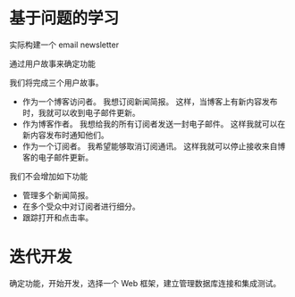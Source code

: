 # 基于问题的学习

实际构建一个 email newsletter

通过用户故事来确定功能

我们将完成三个用户故事。

- 作为一个博客访问者。
  我想订阅新闻简报。
  这样，当博客上有新内容发布时，我就可以收到电子邮件更新。
- 作为博客作者。
  我想给我的所有订阅者发送一封电子邮件。
  这样我就可以在新内容发布时通知他们。
- 作为一个订阅者。
  我希望能够取消订阅通讯。
  这样我就可以停止接收来自博客的电子邮件更新。

我们不会增加如下功能

- 管理多个新闻简报。
- 在多个受众中对订阅者进行细分。
- 跟踪打开和点击率。

# 迭代开发

确定功能，开始开发，选择一个 Web 框架，建立管理数据库连接和集成测试。
